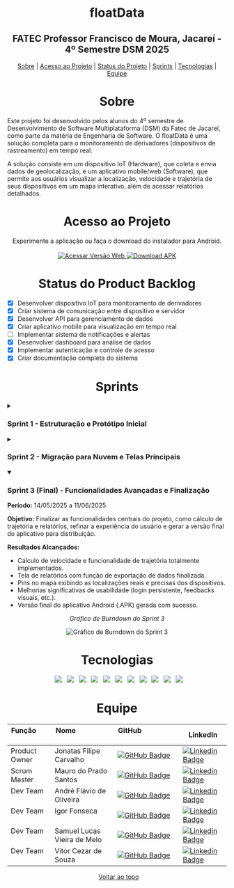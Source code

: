 <span id="topo"></span>
<h1 align="center"> floatData </h1>
<h2 align="center"> FATEC Professor Francisco de Moura, Jacareí - 4º Semestre DSM 2025 </h2>

<p align="center">
  <a href="#sobre">Sobre</a> |
  <a href="#acesso">Acesso ao Projeto</a> |
  <a href="#status">Status do Projeto</a> |
  <a href="#sprints">Sprints</a> |
  <a href="#tecnologias">Tecnologias</a> |
  <a href="#equipe">Equipe</a>
</p>

<span id="sobre"></span>
<h1 align="center">Sobre</h1>
<p>
Este projeto foi desenvolvido pelos alunos do 4º semestre de Desenvolvimento de Software Multiplataforma (DSM) da Fatec de Jacareí, como parte da matéria de Engenharia de Software. O floatData é uma solução completa para o monitoramento de derivadores (dispositivos de rastreamento) em tempo real.
</p>
<p>
A solução consiste em um dispositivo IoT (Hardware), que coleta e envia dados de geolocalização, e um aplicativo mobile/web (Software), que permite aos usuários visualizar a localização, velocidade e trajetória de seus dispositivos em um mapa interativo, além de acessar relatórios detalhados.
</p>

<span id="acesso"></span>
<h1 align="center">Acesso ao Projeto</h1>
<p align="center">
  Experimente a aplicação ou faça o download do instalador para Android.
<br><br>
  <a href="https://#SUA_URL_DA_VERSAO_WEB" target="_blank">
    <img src="https://img.shields.io/badge/Acessar-Versão_Web-blue?style=for-the-badge&logo=webapp" alt="Acessar Versão Web">
  </a>
  <a href="https://drive.google.com/drive/folders/1tS6or5PHtIv53zI0pEh2FFMHF4uFuJse" target="_blank">
    <img src="https://img.shields.io/badge/Download-APK-green?style=for-the-badge&logo=android" alt="Download APK">
  </a>
</p>

<span id="status"></span>
<h1 align="center">Status do Product Backlog</h1>

- [x] Desenvolver dispositivo IoT para monitoramento de derivadores
- [x] Criar sistema de comunicação entre dispositivo e servidor
- [x] Desenvolver API para gerenciamento de dados
- [x] Criar aplicativo mobile para visualização em tempo real
- [ ] Implementar sistema de notificações e alertas
- [x] Desenvolver dashboard para análise de dados
- [x] Implementar autenticação e controle de acesso
- [x] Criar documentação completa do sistema

<span id="sprints"></span>
<h1 align="center">Sprints</h1>

<details>
<summary><h3>Sprint 1 - Estruturação e Protótipo Inicial</h3></summary>

**Período:** 24/03/2025 a 15/04/2025

**Objetivo:** Desenvolver o protótipo inicial do dispositivo IoT e estruturar a base do projeto.

**Resultados Alcançados:**
- Sistema de autenticação com JWT implementado.
- Endpoint para recepção de dados de localização criado e testado.
- Protótipo funcional do dispositivo IoT montado com capacidade de transmissão.
- Dashboard básico com visualização no mapa.
- Estrutura inicial do banco de dados implementada.

<div align="center">
  <p><i>Gráfico de Burndown do Sprint 1</i></p>
  <img src="burndown_sprint1.png" alt="Gráfico de Burndown do Sprint 1">
</div>

</details>

<details>
<summary><h3>Sprint 2 - Migração para Nuvem e Telas Principais</h3></summary>

**Período:** 16/04/2025 a 13/05/2025

**Objetivo:** Migrar a infraestrutura para a nuvem, desenvolver as telas principais da aplicação com dados reais e implementar funcionalidades essenciais de usuário.

**Resultados Alcançados:**
- Banco de dados migrado e hospedado em ambiente de nuvem.
- Dashboard implementado e funcional, exibindo dados em tempo real.
- Criação das telas "Meus Dispositivos" e "Mapa".
- Implementação da função de redefinição de senha.
- Protótipo do dispositivo IoT remodelado.

<div align="center">
  <p><i>Gráfico de Burndown do Sprint 2</i></p>
  <img src="burndown_sprint2.png" alt="Gráfico de Burndown do Sprint 2">
</div>
</details>

<details open>
<summary><h3>Sprint 3 (Final) - Funcionalidades Avançadas e Finalização</h3></summary>

**Período:** 14/05/2025 a 11/06/2025

**Objetivo:** Finalizar as funcionalidades centrais do projeto, como cálculo de trajetória e relatórios, refinar a experiência do usuário e gerar a versão final do aplicativo para distribuição.

**Resultados Alcançados:**
- Cálculo de velocidade e funcionalidade de trajetória totalmente implementados.
- Tela de relatórios com função de exportação de dados finalizada.
- Pins no mapa exibindo as localizações reais e precisas dos dispositivos.
- Melhorias significativas de usabilidade (login persistente, feedbacks visuais, etc.).
- Versão final do aplicativo Android (.APK) gerada com sucesso.

<div align="center">
  <p><i>Gráfico de Burndown do Sprint 3</i></p>
  <img src="burndown_sprint3.png" alt="Gráfico de Burndown do Sprint 3">
</div>
</details>

<span id="tecnologias"></span>
<h1 align="center">Tecnologias</h1>
<p align="center">
  <img src="https://img.shields.io/badge/node.js-%23339933?style=for-the-badge&logo=nodedotjs&logoColor=black">
  <img src="https://img.shields.io/badge/ts--node.js-%23339933?style=for-the-badge&logo=ts-node&logoColor=black">
  <img src="https://img.shields.io/badge/mongodb-%23339933?style=for-the-badge&logo=mongodb&logoColor=white">
  <img src="https://img.shields.io/badge/typescript-%233178C6?style=for-the-badge&logo=typescript&logoColor=black">
  <img src="https://img.shields.io/badge/react-%2361DAFB?style=for-the-badge&logo=react&logoColor=black">
  <img src="https://img.shields.io/badge/react%20native-%2361DAFB?style=for-the-badge&logo=react&logoColor=black">
  <img src="https://img.shields.io/badge/android-%2334C759?style=for-the-badge&logo=android&logoColor=white">
  <img src="https://img.shields.io/badge/ios-%23000000?style=for-the-badge&logo=apple&logoColor=white">
  <img src="https://img.shields.io/badge/c++-%230059A5?style=for-the-badge&logo=c%2B%2B&logoColor=white">
  <img src="https://img.shields.io/badge/trello-%234169E1?style=for-the-badge&logo=trello&logoColor=black">
  <img src="https://img.shields.io/badge/Kanban-%234169E1?style=for-the-badge&logo=kanban&logoColor=white">
</p>

<span id="equipe"></span>
<h1 align="center">Equipe</h1>

<div align="center">

| Função          | Nome                     | GitHub                                               | LinkedIn |
|-----------------|--------------------------|------------------------------------------------------|----------|
| Product Owner   | Jonatas Filipe Carvalho  | [![GitHub Badge](https://img.shields.io/badge/GitHub-111217?style=flat-square&logo=github&logoColor=white)](https://github.com/filipejonatas) | [![Linkedin Badge](https://img.shields.io/badge/Linkedin-blue?style=flat-square&logo=Linkedin&logoColor=white)](https://www.linkedin.com/in/jonatas-filipe-aa4534165/) |
| Scrum Master    | Mauro do Prado Santos    | [![GitHub Badge](https://img.shields.io/badge/GitHub-111217?style=flat-square&logo=github&logoColor=white)](https://github.com/omaurosantos) | [![Linkedin Badge](https://img.shields.io/badge/Linkedin-blue?style=flat-square&logo=Linkedin&logoColor=white)](https://www.linkedin.com/in/mauro-do-prado-santos-350b2720a/) |
| Dev Team        | André Flávio de Oliveira  | [![GitHub Badge](https://img.shields.io/badge/GitHub-111217?style=flat-square&logo=github&logoColor=white)](https://github.com/andreflavio) | [![Linkedin Badge](https://img.shields.io/badge/Linkedin-blue?style=flat-square&logo=Linkedin&logoColor=white)](https://www.linkedin.com/in/andr%C3%A9fl%C3%A1vio/) |
| Dev Team        | Igor Fonseca              | [![GitHub Badge](https://img.shields.io/badge/GitHub-111217?style=flat-square&logo=github&logoColor=white)](https://github.com/Igor-Fons) | [![Linkedin Badge](https://img.shields.io/badge/Linkedin-blue?style=flat-square&logo=Linkedin&logoColor=white)](https://www.linkedin.com/in/igor-fonseca-84277226a/) |
| Dev Team        | Samuel Lucas Vieira de Melo | [![GitHub Badge](https://img.shields.io/badge/GitHub-111217?style=flat-square&logo=github&logoColor=white)](https://github.com/SamuelLucasVieira) | [![Linkedin Badge](https://img.shields.io/badge/Linkedin-blue?style=flat-square&logo=Linkedin&logoColor=white)](https://www.linkedin.com/in/samuel-lucas-7a3256144/) |
| Dev Team        | Vitor Cezar de Souza     | [![GitHub Badge](https://img.shields.io/badge/GitHub-111217?style=flat-square&logo=github&logoColor=white)](https://github.com/vooshybee) | [![Linkedin Badge](https://img.shields.io/badge/Linkedin-blue?style=flat-square&logo=Linkedin&logoColor=white)](https://www.linkedin.com/in/vitor-souza-29077228b/) |

</div>

<p align="center">
  <a href="#topo">Voltar ao topo</a>
</p>
